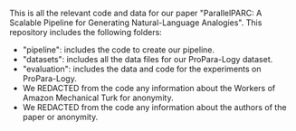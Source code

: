 This is all the relevant code and data for our paper "ParallelPARC: A Scalable Pipeline for Generating Natural-Language Analogies".
This repository includes the following folders: <br>
* "pipeline": includes the code to create our pipeline. <br>
* "datasets": includes all the data files for our ProPara-Logy dataset. <br>
* "evaluation": includes the data and code for the experiments on ProPara-Logy. <br>
* We REDACTED from the code any information about the Workers of Amazon Mechanical Turk for anonymity. <br>
* We REDACTED from the code any information about the authors of the paper or anonymity.
